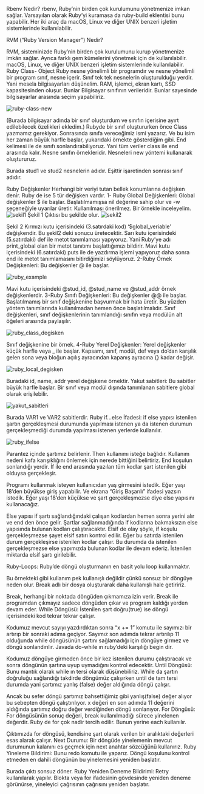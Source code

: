 Rbenv Nedir?
rbenv, Ruby’nin birden çok kurulumunu yönetmenize imkan sağlar. Varsayılan olarak Ruby’yi kuramasa da ruby-build eklentisi bunu yapabilir. Her iki araç da macOS, Linux ve diğer UNIX benzeri işletim sistemlerinde kullanılabilir.

RVM (“Ruby Version Manager”) Nedir?

RVM, sisteminizde Ruby’nin birden çok kurulumunu kurup yönetmenize imkân sağlar. Ayrıca farklı gem kümelerini yönetmek için de kullanılabilir. macOS, Linux, ve diğer UNIX benzeri işletim sistemlerinde kullanılabilir.
Ruby Class- Object
Ruby nesne yönelimli bir programdır ve nesne yönelimli bir program sınıf, nesne içerir. 
Sınıf tek tek nesnelerin oluşturulduğu yerdir. Yani mesela bilgisayarları düşünelim. RAM, işlemci, ekran kartı, SSD kapasitesinden oluşur. Bunlar Bilgisayar sınıfının verileridir. Bunlar sayesinde bilgisayarlar arasında seçim yapabiliriz.

![ruby-class-new](https://gitlab.com/privia_security/Software/staj/backend/priviahub-2022-cumhuriyet-uni-staj/-/raw/vesileyavuz/rubyweek1/day1-images/ruby-class-new.png)
  
(Burada bilgisayar adında bir sınıf oluşturdum ve sınıfın içerisine ayırt edilebilecek özelikleri ekledim.)
Rubyde bir sınıf oluştururken önce Class yazmamız gerekiyor. Sonrasında sınıfa vereceğimiz ismi yazarız. Ve bu isim her zaman büyük harfle başlar, yukarıdaki örnekte gösterdiğim gibi. End kelimesi ile de sınıfı sonlandırabiliyoruz. Yani tüm veriler class ile end arasında kalır. 
Nesne sınıfın örnekleridir. Nesneleri new yöntemi kullanarak oluştururuz. 
 
Burada stud1 ve stud2 nesnelerin adıdır. Eşittir işaretinden sonrası sınıf adıdır.

Ruby Değişkenler
Herhangi bir veriyi tutan bellek konumlarına değişken denir. Ruby de ise 5 tür değişken vardır.
1- Ruby Global Değişkenleri: Global değişkenler $ ile başlar. Başlatılmamışsa nil değerine sahip olur ve -w seçeneğiyle uyarılar üretir. Kullanılması önerilmez. Bir örnekle inceleyelim.
 ![sekil1](https://gitlab.com/privia_security/Software/staj/backend/priviahub-2022-cumhuriyet-uni-staj/-/raw/vesileyavuz/rubyweek1/day1-images/sekil1.png)
Şekil 1
Çıktısı bu şekilde olur.
![sekil2](https://gitlab.com/privia_security/Software/staj/backend/priviahub-2022-cumhuriyet-uni-staj/-/raw/vesileyavuz/rubyweek1/day1-images/sekil2.png)
 
Şekil 2
Kırmızı kutu içerisindeki (3.satırdaki kod) ‘$global_veriable’ değişkendir.  Bu şekil2 deki sonucu üretecektir. 
Sarı kutu içerisindeki (5.satırdaki) def ile metot tanımlaması yapıyoruz. Yani Ruby’ye adı print_global olan bir metot tanıtımı başlattığımızı bildirir. 
Mavi kutu içerisindeki (6.satırdaki) puts ile de yazdırma işlemi yapıyoruz daha sonra end ile metot tanımlamasını bitirdiğimizi söylüyoruz.
2-Ruby Örnek Değişkenleri: Bu değişkenler @ ile başlar. 

![ruby_example](https://gitlab.com/privia_security/Software/staj/backend/priviahub-2022-cumhuriyet-uni-staj/-/raw/vesileyavuz/rubyweek1/day1-images/ruby_example.png)

 
Mavi kutu içerisindeki @stud_id, @stud_name ve @stud_addr örnek değişkenlerdir.
3-Ruby Sınıfı Değişkenleri: Bu değişkenler @@ ile başlar. Başlatılmamış bir sınıf değişkenine başvurmak bir hata üretir. Bu yüzden yöntem tanımlarında kullanılmadan hemen önce başlatılmalıdır. Sınıf değişkenleri, sınıf değişkenlerinin tanımlandığı sınıfın veya modülün alt öğeleri arasında paylaşılır.

![ruby_class_degisken](https://gitlab.com/privia_security/Software/staj/backend/priviahub-2022-cumhuriyet-uni-staj/-/raw/vesileyavuz/rubyweek1/day1-images/ruby_class_degisken.png)
 
Sınıf değişkenine bir örnek.
4-Ruby Yerel Değişkenler: Yerel değişkenler küçük harfle veya _ ile başlar. Kapsamı, sınıf, modül, def veya do’dan karşılık gelen sona veya bloğun açılış ayracından kapanış ayracına {} kadar değişir.

![ruby_local_degisken](https://gitlab.com/privia_security/Software/staj/backend/priviahub-2022-cumhuriyet-uni-staj/-/raw/vesileyavuz/rubyweek1/day1-images/ruby_local_degisken.png)
 
Buradaki id, name, addr yerel değişkene örnektir.
Yakut sabitleri: Bu sabitler büyük harfle başlar. Bir sınıf veya modül dışında tanımlanan sabitlere global olarak erişilebilir. 
 
![yakut_sabitleri](https://gitlab.com/privia_security/Software/staj/backend/priviahub-2022-cumhuriyet-uni-staj/-/raw/vesileyavuz/rubyweek1/day1-images/yakut_sabitleri.png)

Burada VAR1 ve VAR2 sabitlerdir.
Ruby if…else İfadesi: if else yapısı istenilen şartın gerçekleşmesi durumunda yapılması istenen ya da istenen durumun gerçekleşmediği durumda yapılması istenen yerlerde kullanılır. 

![ruby_ifelse](https://gitlab.com/privia_security/Software/staj/backend/priviahub-2022-cumhuriyet-uni-staj/-/raw/vesileyavuz/rubyweek1/day1-images/ruby_ifelse.png)
 
Parantez içinde şartımız belirlenir. Then kullanımı isteğe bağlıdır. Kullanım nedeni kafa karışıklığını önlemek için nerede bittiğini belirtiriz.  End koşulun sonlandığı yerdir. İf ile end arasında yazılan tüm kodlar şart istenilen gibi olduysa gerçekleşir.
 
Programı kullanmak isteyen kullanıcıdan yaş girmesini istedik. Eğer yaşı 18’den büyükse giriş yapabilir. Ve ekrana “Giriş Başarılı” ifadesi yazsın istedik. 
Eğer yaşı 18’den küçükse ve şart gerçekleşmezse diye else yapısını kullanacağız.
 

Else yapısı if şartı sağlandığındaki çalışan kodlardan hemen sonra yerini alır ve end den önce gelir. Şartlar sağlanmadığında if kodlarına bakmaksızın else yapısında bulunan kodları çalıştıracaktır.
Elsif de olay şöyle, if koşulu gerçekleşmezse şayet elsif satırı kontrol edilir. Eğer bu satırda istenilen durum gerçekleşirse istenilen kodlar çalışır. Bu durumda da istenilen gerçekleşmezse else yapımızda bulunan kodlar ile devam ederiz. İstenilen miktarda elsif şartı girilebilir.
 

Ruby-Loops:
Ruby’de döngü oluşturmanın en basit yolu loop kullanmaktır.
 
Bu örnekteki gibi kullanım pek kullanışlı değildir çünkü sonsuz bir döngüye neden olur. Break adlı bir dosya oluşturarak daha kullanışlı hale getiririz. 
 

Break, herhangi bir noktada döngüden çıkmamıza izin verir. Break ile programdan çıkmayız sadece döngüden çıkar ve program kaldığı yerden devam eder. 
While Döngüsü:
İstenilen şart doğru(true) ise döngü içerisindeki kod tekrar tekrar çalışır. 
 
Kodumuz mevcut sayıyı yazdırdıktan sonra “x += 1” komutu ile sayımızı bir artırıp bir sonraki adıma geçiyor. Sayımız son adımda tekrar artırılıp 11 olduğunda while döngüsünün şartını sağlamadığı için döngüye girmez ve döngü sonlandırılır.
Javada do-while ın ruby’deki karşılığı begin dir. 
 
Kodumuz döngüye girmeden önce bir kez istenilen durumu çalıştıracak ve sonra döngünün şartına uyup uymadığını kontrol edecektir.
Until Döngüsü:
Bunu mantık olarak while ın tersi olarak düşünebiliriz. While da şartın doğruluğu sağlandığı takdirde döngümüz çalışırken until de tam tersi durumda yani şartımız yanlış (false) değer aldığında döngü çalışır.

 

Ancak bu sefer döngü şartımız bahsettiğimiz gibi yanlış(false) değer alıyor bu sebepten döngü çalıştırılıyor. x değeri en son adımda 11 değerini aldığında şartımız doğru değer verdiğinden döngü sonlanıyor. 
For Döngüsü:
For döngüsünün sonuç değeri, break kullanılmadığı sürece yinelenen değerdir. Ruby de for çok nadir tercih edilir. Bunun yerine each kullanılır.
 
Çıktımızda for döngüsü, kendisine şart olarak verilen bir aralıktaki değerleri esas alarak çalışır.
Next Durumu:
Bir döngüde yinelemenin mevcut durumunun kalanını es geçmek için next anahtar sözcüğünü kullanırız. 
Ruby Yineleme Bildirimi:
Bunu redo komutu ile yaparız. Döngü koşulunu kontrol etmeden en dahili döngünün bu yinelemesini yeniden başlatır.
 
Burada çıktı sonsuz döner.
Ruby Yeniden Deneme Bildirimi:
Retry kullanılarak yapılır. Blokta veya for ifadesinin gövdesinde yeniden deneme görünürse, yineleyici çağrısının çağrısını yeniden başlatır. 
 

